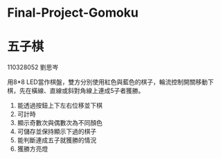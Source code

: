 # Final-Project-Gomoku
# 五子棋

110328052 劉思岑

用8*8 LED當作棋盤，雙方分別使用紅色與藍色的棋子，輪流控制開關移動下棋，先在橫線、直線或斜對角線上連成5子者獲勝。

1. 能透過按鈕上下左右位移並下棋
2. 可計時
3. 顯示奇數次與偶數次為不同顏色
4. 可儲存並保持顯示下過的棋子
5. 能判斷連成五子就獲勝的情況
6. 獲勝方亮燈


